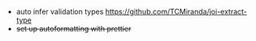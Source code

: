 - auto infer validation types https://github.com/TCMiranda/joi-extract-type
- ~~set up autoformatting with prettier~~
